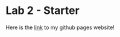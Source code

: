 # Lab 2 - Starter

Here is the [link](https://yashilvora19.github.io/Lab2_Starter/) to my github pages website!
